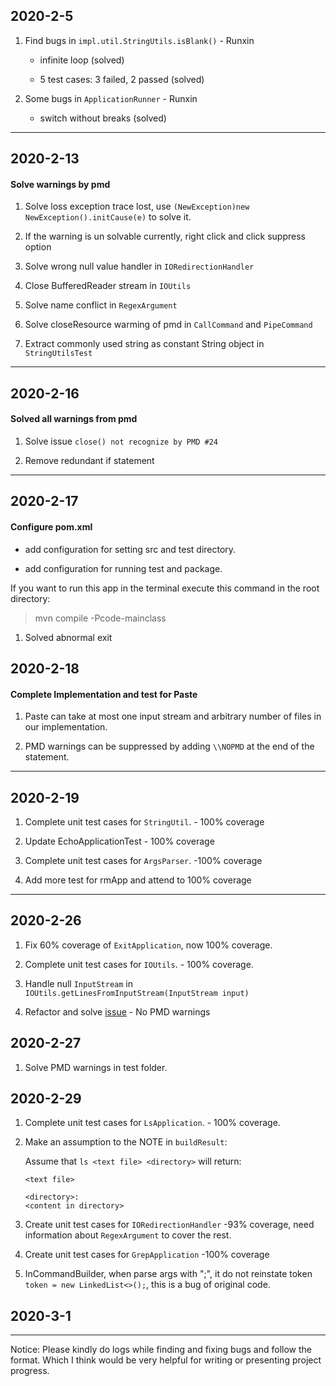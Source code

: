 ## 2020-2-5

1. Find bugs in `impl.util.StringUtils.isBlank()` - Runxin 
    
    - infinite loop (solved)
    
    - 5 test cases: 3 failed, 2 passed (solved)
   
2. Some bugs in `ApplicationRunner` - Runxin

    - switch without breaks (solved)
 
---

## 2020-2-13

#### Solve warnings by pmd

1. Solve loss exception trace lost, use 
`(NewException)new NewException().initCause(e)` to solve it.

2. If the warning is un solvable currently, right click and 
click suppress option

3. Solve wrong null value handler in `IORedirectionHandler`

4. Close BufferedReader stream in `IOUtils`

5. Solve name conflict in `RegexArgument`

6. Solve closeResource warming of pmd in `CallCommand` and `PipeCommand`

7. Extract commonly used string as constant String object in `StringUtilsTest`

---

## 2020-2-16

#### Solved all warnings from pmd

1. Solve issue `close() not recognize by PMD #24`

2. Remove redundant if statement

---

## 2020-2-17

#### Configure pom.xml

- add configuration for setting src and test directory.

- add configuration for running test and package.

If you want to run this app in the terminal
execute this command in the root directory:
>  mvn compile -Pcode-mainclass

1. Solved abnormal exit

## 2020-2-18

#### Complete Implementation and test for Paste

1. Paste can take at most one input stream and arbitrary number of files in our implementation.

2. PMD warnings can be suppressed by adding `\\NOPMD` at the end of the statement.

---

## 2020-2-19

1. Complete unit test cases for `StringUtil`.  - 100% coverage

2. Update EchoApplicationTest - 100% coverage

3. Complete unit test cases for `ArgsParser`. -100% coverage

4. Add more test for rmApp and attend to 100% coverage

---

## 2020-2-26

1. Fix 60% coverage of `ExitApplication`, now 100% coverage.

2. Complete unit test cases for `IOUtils`. - 100% coverage.

3. Handle null `InputStream` in `IOUtils.getLinesFromInputStream(InputStream input)`

4. Refactor and solve [issue](https://github.com/nus-cs4218/cs4218-project-ay1920-s2-2020-team6/issues/8) - No PMD warnings

## 2020-2-27

1. Solve PMD warnings in test folder.

## 2020-2-29

1. Complete unit test cases for `LsApplication`. - 100% coverage.

2. Make an assumption to the NOTE in `buildResult`:
    
    Assume that `ls <text file> <directory>` will return:
    ```
   <text file>
   
   <directory>:
   <content in directory>
   ```
   
3. Create unit test cases for `IORedirectionHandler` -93% coverage, need information about `RegexArgument` to cover the rest.

4. Create unit test cases for `GrepApplication` -100% coverage

5. InCommandBuilder, when parse args with ";", it do not reinstate token `token = new LinkedList<>();`,
this is a bug of original code. 

## 2020-3-1



---

Notice: Please kindly do logs while finding and fixing bugs and follow the format. 
Which I think would be very helpful for writing or presenting 
project progress.

